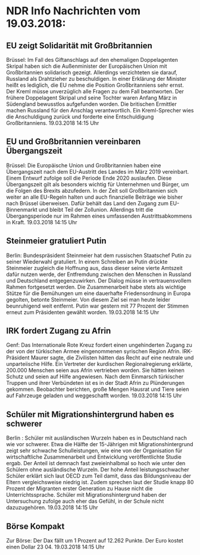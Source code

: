 # NDR Info Nachrichten vom 19.03.2018:


## EU zeigt Solidarität mit Großbritannien
Brüssel: Im Fall des Giftanschlags auf den ehemaligen Doppelagenten Skripal haben sich die Außenminister der Europäischen Union mit Großbritannien solidarisch gezeigt. Allerdings verzichteten sie darauf, Russland als Drahtzieher zu beschuldigen. In einer Erklärung der Minister heißt es lediglich, die EU nehme
die Position Großbritanniens sehr ernst. Der Kreml müsse unverzüglich alle Fragen zu dem Fall beantworten. Der frühere Doppelagent Skripal und seine Tochter waren Anfang März in Südengland bewusstlos aufgefunden worden. Die britischen Ermittler machen Russland für den Anschlag verantwortlich. Ein Kreml-Sprecher wies die Anschuldigung zurück und forderte eine Entschuldigung Großbritanniens. 19.03.2018 14:15 Uhr 

## EU und Großbritannien vereinbaren Übergangszeit
Brüssel: Die Europäische Union und Großbritannien haben eine Übergangszeit nach dem EU-Austritt des Landes im März 2019 vereinbart. Einem Entwurf zufolge soll die Periode Ende 2020 auslaufen. Diese Übergangszeit gilt als besonders wichtig für Unternehmen und Bürger, um die Folgen des Brexits abzufedern. In der Zeit soll Großbritannien sich weiter an alle EU-Regeln halten und auch finanzielle Beiträge wie bisher nach Brüssel überweisen. Dafür behält das Land den Zugang zum EU-Binnenmarkt und bleibt Teil der Zollunion. Allerdings tritt die Übergangsperiode nur im Rahmen eines umfassenden Austrittsabkommens in Kraft. 19.03.2018 14:15 Uhr 

## Steinmeier  gratuliert Putin
Berlin:    Bundespräsident Steinmeier hat dem russischen Staatschef Putin zu seiner Wiederwahl gratuliert. In einem Schreiben an Putin drückte Steinmeier zugleich die Hoffnung aus, dass dieser seine vierte Amtszeit dafür nutzen werde, der Entfremdung zwischen den Menschen in Russland und Deutschland entgegenzuwirken. Der Dialog müsse in vertrauensvollem Rahmen fortgesetzt werden. Die Zusammenarbeit habe stets als wichtige Stütze für die Bemühungen um eine dauerhafte Friedensordnung in Europa gegolten, betonte Steinmeier. Von diesem Ziel sei man heute leider beunruhigend weit entfernt. Putin war gestern mit 77 Prozent der Stimmen erneut zum Präsidenten gewählt worden. 19.03.2018 14:15 Uhr 

## IRK fordert Zugang zu Afrin
Genf: Das Internationale Rote Kreuz fordert einen ungehinderten Zugang zu der von der türkischen Armee eingenommenen syrischen Region Afrin. IRK-Präsident Maurer sagte, die Zivilisten hätten das Recht auf eine neutrale und unparteiische Hilfe. Ein Vertreter der kurdischen Regionalregierung erklärte, 200.000 Menschen seien aus Afrin vertrieben worden. Sie hätten keinen Schutz und seien auf Hilfe angewiesen. Nach dem Einmarsch türkischer Truppen und ihrer Verbündeten ist es in der Stadt Afrin zu Plünderungen gekommen. Beobachter berichten, große Mengen Hausrat und Tiere seien auf Fahrzeuge geladen und weggeschafft worden. 19.03.2018 14:15 Uhr 

## Schüler mit Migrationshintergrund haben es schwerer
Berlin :         Schüler mit ausländischen Wurzeln haben es in Deutschland nach wie vor schwerer. Etwa die Hälfte der 15-Jährigen mit Migrationshintergrund zeigt sehr schwache Schulleistungen, wie eine von der Organisation für wirtschaftliche Zusammenarbeit und Entwicklung veröffentlichte Studie ergab. Der Anteil ist demnach fast zweieinhalbmal so hoch wie unter den Schülern ohne ausländische Wurzeln. Der hohe Anteil leistungsschwacher Schüler erklärt sich laut OECD zum Teil damit, dass das Bildungsniveau der Eltern vergleichsweise niedrig ist. Zudem sprechen laut der Studie knapp 80 Prozent der Migranten erster Generation zu Hause nicht die Unterrichtssprache. Schüler mit Migrationshintergrund haben der Untersuchung zufolge auch eher das Gefühl, in der Schule nicht dazuzugehören. 19.03.2018 14:15 Uhr 

## Börse Kompakt
Zur Börse: Der Dax fällt um 1 Prozent auf 12.262 Punkte. Der Euro kostet einen Dollar 23 04. 19.03.2018 14:15 Uhr 
